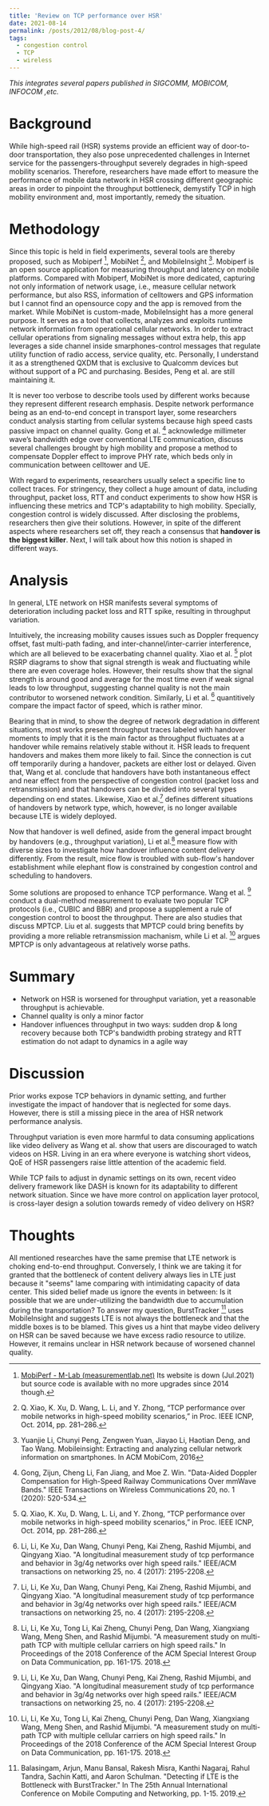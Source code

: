 ```yaml
---
title: 'Review on TCP performance over HSR'
date: 2021-08-14
permalink: /posts/2012/08/blog-post-4/
tags:
  - congestion control
  - TCP
  - wireless
---
```


*This integrates several papers published in SIGCOMM, MOBICOM, INFOCOM ,etc.*

Background
===
While high-speed rail (HSR) systems provide an efficient way of door-to-door transportation, they also pose unprecedented challenges in Internet service for the passengers-throughput severely degrades in high-speed mobility scenarios. Therefore, researchers have made effort to measure the performance of mobile data network in HSR crossing different geographic areas in order to pinpoint the throughput bottleneck, demystify TCP in high mobility environment and, most importantly, remedy the situation.


Methodology
===
Since this topic is held in field experiments, several tools are thereby proposed, such as Mobiperf [^1], MobiNet [^2],  and MobileInsight [^3]. Mobiperf is an open source application for measuring throughput and latency on mobile platforms. Compared with Mobiperf, MobiNet is more dedicated, capturing not only information of network usage, i.e., measure cellular network performance, but also RSS, information of celltowers and GPS information but I cannot find an opensource copy and the app is removed from the market. While MobiNet is custom-made, MobileInsight has a more general purpose. It serves as a tool that collects, analyzes and exploits runtime network information from operational cellular networks. In order to extract cellular operations from signaling messages without extra help, this app leverages a side channel inside smarphones-control messages that regulate utility function of radio access, service quality, etc.
Personally, I understand it as a strengthened QXDM that is exclusive to Qualcomm devices but without support of a PC and purchasing. Besides, Peng et al. are still maintaining it. 

It is never too verbose to describe tools used by different works because they represent different research emphasis.  Despite network performance being as an end-to-end concept in transport layer, some researchers conduct analysis starting from cellular systems because high speed casts passive impact on channel quality.  Gong et al. [^doppler] acknowledge millimeter wave’s bandwidth edge over conventional LTE communication, discuss several challenges brought by high mobility and propose a method to compensate Doppler effect to improve PHY rate, which beds only in communication between celltower and UE.

With regard to experiments, researchers usually select a specific line to collect traces. For stringency, they collect a huge amount of data, including throughput, packet loss, RTT and conduct experiments to show how HSR is influencing these metrics and TCP's adaptability to high mobility. Specially, congestion control is widely discussed. After disclosing the problems, researchers then give their solutions. However, in spite of the different aspects where researchers set off, they reach a consensus that **handover is the biggest killer**. Next, I will talk about how this notion is shaped in different ways.






Analysis
===
In general, LTE network on HSR manifests several symptoms of deterioration including packet loss and RTT spike, resulting in throughput variation. 

Intuitively, the increasing mobility causes issues such as Doppler frequency offset, fast multi-path fading, and inter-channel/inter-carrier interference, which are all believed to be exacerbating channel quality. Xiao et al. [^2] plot RSRP diagrams to show that signal strength is weak and fluctuating while there are even coverage holes. However, their results show that the signal strength is around good and average for the most time even if weak signal leads to low throughput, suggesting channel quality is not the main contributor to worsened network condition. Similarly, Li et al. [^longtitude] quantitively compare the impact factor of speed, which is rather minor.

Bearing that in mind, to show the degree of network degradation in different situations, most works present throughput traces labeled with handover moments to imply that it is the main factor  as throughput fluctuates at a handover while remains relatively stable without it. HSR leads to frequent handovers and makes them more likely to fail. Since the connection is cut off temporarily during a handover, packets are either lost or delayed. Given that, Wang et al. conclude that handovers have both instantaneous effect and near effect from the perspective of congestion control (packet loss and retransmission) and that handovers can be divided into several types depending on end states. Likewise, Xiao et al.[^longtitude] defines different situations of handovers by network type, which, however, is no longer available because LTE is widely deployed. 

Now that handover is well defined, aside from the general impact brought by handovers (e.g., throughput variation), Li et al.[^mptcp] measure flow with diverse sizes to investigate how handover influence content delivery differently. From the result, mice flow is troubled with sub-flow's handover establishment while elephant flow is constrained by congestion control and scheduling to handovers. 

Some solutions are proposed to enhance TCP performance. Wang et al. [^longtitude] conduct a dual-method measurement to evaluate two popular TCP protocols (i.e., CUBIC and BBR) and propose a supplement a rule of congestion control to boost the throughput. There are also studies that discuss MPTCP. Liu et al. suggests that MPTCP could bring benefits by providing a more reliable retransmission machanism, while Li et al. [^mptcp] argues MPTCP is only advantageous at relatively worse paths.




Summary
===
- Network on HSR is worsened for throughput variation, yet a reasonable throughput is achievable. 
- Channel quality is only a minor factor
- Handover influences throughput in two ways: sudden drop & long recovery because both TCP's bandwidth probing strategy and RTT estimation do not adapt to dynamics in a agile way




Discussion
===
Prior works expose TCP behaviors in dynamic setting, and further investigate the impact of handover that is neglected for some days. However, there is still a missing piece in the area of HSR network performance analysis.

Throughput variation is even more harmful to data consuming applications like video delivery as Wang et al. show that users are discouraged to watch videos on HSR. Living in an era where everyone is watching short videos, QoE of HSR passengers raise little attention of the academic field. 

While TCP fails to adjust in dynamic settings on its own, recent video delivery framework like DASH is known for its adaptability to different network situation. Since we have more control on application layer protocol, is cross-layer design a solution towards remedy of video delivery on HSR? 

Thoughts
===
All mentioned researches have the same premise that LTE network is choking end-to-end throughput. Conversely, I think we are taking it for granted that the bottleneck of content delivery always lies in LTE just because it "seems" lame comparing with intimidating capacity of data center. This sided belief made us ignore the events in between: Is it possible that we are under-utilizing the bandwidth due to accumulation during the transportation? To answer my question, BurstTracker [^burst] uses MobileInsight and suggests LTE is not always the bottleneck and that the middle boxes is to be blamed. This gives us a hint that maybe video delivery on HSR can be saved because we have excess radio resource to utilize. However, it remains unclear in HSR network because of worsened channel quality.




[^1]: [MobiPerf - M-Lab (measurementlab.net)](https://www.measurementlab.net/tests/mobiperf/) Its website is down (Jul.2021) but source code is available with no more upgrades since 2014 though.
[^2]:  Q. Xiao, K. Xu, D. Wang, L. Li, and Y. Zhong, “TCP performance over mobile networks in high-speed mobility scenarios,” in Proc. IEEE ICNP, Oct. 2014, pp. 281–286.
[^3]:  Yuanjie Li, Chunyi Peng, Zengwen Yuan, Jiayao Li, Haotian Deng, and Tao Wang. Mobileinsight: Extracting and analyzing cellular network information on smartphones. In ACM MobiCom, 2016
[^longtitude]: Li, Li, Ke Xu, Dan Wang, Chunyi Peng, Kai Zheng, Rashid Mijumbi, and Qingyang Xiao. "A longitudinal measurement study of tcp performance and behavior in 3g/4g networks over high speed rails." IEEE/ACM transactions on networking 25, no. 4 (2017): 2195-2208.
[^active]: Wang, Jing, Yufan Zheng, Yunzhe Ni, Chenren Xu, Feng Qian, Wangyang Li, Wantong Jiang et al. "An active-passive measurement study of tcp performance over lte on high-speed rails." In The 25th Annual International Conference on Mobile Computing and Networking, pp. 1-16. 2019.
[^doppler]: Gong, Zijun, Cheng Li, Fan Jiang, and Moe Z. Win. "Data-Aided Doppler Compensation for High-Speed Railway Communications Over mmWave Bands." IEEE Transactions on Wireless Communications 20, no. 1 (2020): 520-534.
[^mptcp]: Li, Li, Ke Xu, Tong Li, Kai Zheng, Chunyi Peng, Dan Wang, Xiangxiang Wang, Meng Shen, and Rashid Mijumbi. "A measurement study on multi-path TCP with multiple cellular carriers on high speed rails." In Proceedings of the 2018 Conference of the ACM Special Interest Group on Data Communication, pp. 161-175. 2018.
[^burst]: Balasingam, Arjun, Manu Bansal, Rakesh Misra, Kanthi Nagaraj, Rahul Tandra, Sachin Katti, and Aaron Schulman. "Detecting if LTE is the Bottleneck with BurstTracker." In The 25th Annual International Conference on Mobile Computing and Networking, pp. 1-15. 2019.
